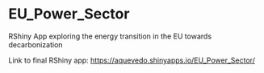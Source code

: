# EU_Power_Sector
RShiny App exploring the energy transition in the EU towards decarbonization

Link to final RShiny app: https://aquevedo.shinyapps.io/EU_Power_Sector/ 


